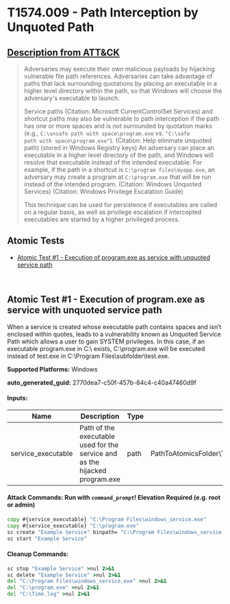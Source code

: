 # T1574.009 - Path Interception by Unquoted Path
## [Description from ATT&CK](https://attack.mitre.org/techniques/T1574/009)
<blockquote>Adversaries may execute their own malicious payloads by hijacking vulnerable file path references. Adversaries can take advantage of paths that lack surrounding quotations by placing an executable in a higher level directory within the path, so that Windows will choose the adversary's executable to launch.

Service paths (Citation: Microsoft CurrentControlSet Services) and shortcut paths may also be vulnerable to path interception if the path has one or more spaces and is not surrounded by quotation marks (e.g., <code>C:\unsafe path with space\program.exe</code> vs. <code>"C:\safe path with space\program.exe"</code>). (Citation: Help eliminate unquoted path) (stored in Windows Registry keys) An adversary can place an executable in a higher level directory of the path, and Windows will resolve that executable instead of the intended executable. For example, if the path in a shortcut is <code>C:\program files\myapp.exe</code>, an adversary may create a program at <code>C:\program.exe</code> that will be run instead of the intended program. (Citation: Windows Unquoted Services) (Citation: Windows Privilege Escalation Guide)

This technique can be used for persistence if executables are called on a regular basis, as well as privilege escalation if intercepted executables are started by a higher privileged process.</blockquote>

## Atomic Tests

- [Atomic Test #1 - Execution of program.exe as service with unquoted service path](#atomic-test-1---execution-of-programexe-as-service-with-unquoted-service-path)


<br/>

## Atomic Test #1 - Execution of program.exe as service with unquoted service path
When a service is created whose executable path contains spaces and isn’t enclosed within quotes, leads to a vulnerability
known as Unquoted Service Path which allows a user to gain SYSTEM privileges.
In this case, if an executable program.exe in C:\ exists, C:\program.exe will be executed instead of test.exe in C:\Program Files\subfolder\test.exe.

**Supported Platforms:** Windows


**auto_generated_guid:** 2770dea7-c50f-457b-84c4-c40a47460d9f





#### Inputs:
| Name | Description | Type | Default Value |
|------|-------------|------|---------------|
| service_executable | Path of the executable used for the service and as the hijacked program.exe | path | PathToAtomicsFolder&#92;T1574.009&#92;bin&#92;WindowsServiceExample.exe|


#### Attack Commands: Run with `command_prompt`!  Elevation Required (e.g. root or admin) 


```cmd
copy #{service_executable} "C:\Program Files\windows_service.exe"
copy #{service_executable} "C:\program.exe"
sc create "Example Service" binpath= "C:\Program Files\windows_service.exe" Displayname= "Example Service" start= auto
sc start "Example Service"
```

#### Cleanup Commands:
```cmd
sc stop "Example Service" >nul 2>&1
sc delete "Example Service" >nul 2>&1
del "C:\Program Files\windows_service.exe" >nul 2>&1
del "C:\program.exe" >nul 2>&1
del "C:\Time.log" >nul 2>&1
```





<br/>
